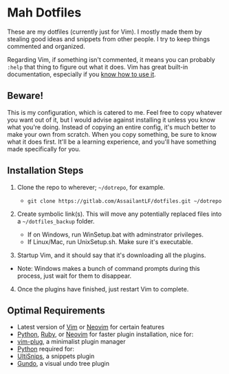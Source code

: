 # Mah Dotfiles
These are my dotfiles (currently just for Vim). I mostly made them by stealing
good ideas and snippets from other people. I try to keep things commented and
organized.

Regarding Vim, if  something isn't commented, it means you can probably `:help`
that thing to figure out what it does. Vim has great built-in documentation,
especially if you [know how to use it](http://derekwyatt.org/vim/tutorials/novice/#Help).

## Beware!
This is my configuration, which is catered to me. Feel free to copy whatever you
want out of it, but I would advise against installing it unless you know what
you're doing. Instead of copying an entire config, it's much better to make your
own from scratch. When you copy something, be sure to know what it does first.
It'll be a learning experience, and you'll have something made specifically for
you.

## Installation Steps
1. Clone the repo to wherever; `~/dotrepo`, for example.
	* `git clone https://gitlab.com/AssailantLF/dotfiles.git ~/dotrepo`

2. Create symbolic link(s). This will move any potentially replaced files into
   a `~/dotfiles_backup` folder.
	* If on Windows, run WinSetup.bat with adminstrator privileges.
	* If Linux/Mac, run UnixSetup.sh. Make sure it's executable.

3. Startup Vim, and it should say that it's downloading all the plugins.
  * Note: Windows makes a bunch of command prompts during this process, just
    wait for them to disappear.

4. Once the plugins have finished, just restart Vim to complete.

## Optimal Requirements
 * Latest version of [Vim](http://www.vim.org/) or [Neovim](https://neovim.io/) for certain features
 * [Python](https://www.python.org/downloads/), [Ruby](https://www.ruby-lang.org/en/downloads/), or [Neovim](https://neovim.io/) for faster plugin installation, nice for:
  * [vim-plug](https://github.com/junegunn/vim-plug), a minimalist plugin manager
 * [Python](https://www.python.org/downloads/) required for:
  * [UltiSnips](https://github.com/SirVer/ultisnips), a snippets plugin
  * [Gundo](https://github.com/sjl/gundo.vim), a visual undo tree plugin
